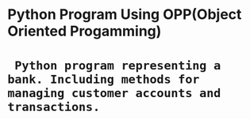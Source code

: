 # **Python Program Using OPP(Object Oriented Progamming)**

# ``` Python program representing a bank. Including methods for managing customer accounts and transactions.```